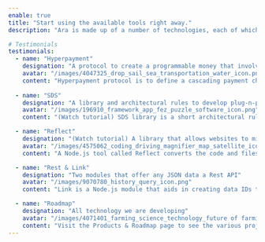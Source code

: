 ```yaml
---
enable: true
title: "Start using the available tools right away."
description: "Ara is made up of a number of technologies, each of which is independent and focuses on a particular task. The descriptions of each technology to be used in similar situations are provided below:"

# Testimonials
testimonials:
  - name: "Hyperpayment"
    designation: "A protocol to create a programmable money that involves three or more parties who doesn't know each other."
    avatar: "/images/4047325_drop_sail_sea_transportation_water_icon.png"
    content: "Hyperpayment protocol is to define a cascading payment channel that is transparent and fair for all parties."
    
  - name: "SDS"
    designation: "A library and architectural rules to develop plug-n-play apps."
    avatar: "/images/196910_framework_app_fez_puzzle_software_icon.png"
    content: "(Watch tutorial) SDS library is a short architectural rules and an NPM package as its implementation in Typescript/NodeJS. Because SDS will guarantee its modularity, it seeks to build code quickly without worrying about long-term scalability"

  - name: "Reflect"
    designation: "(Watch tutorial) A library that allows websites to mirror themselves."
    avatar: "/images/4575062_coding_driving_magnifier_map_satellite_icon.png"
    content: "A Node.js tool called Reflect converts the code and filesystem of a website into a single ontological data set in JSON format. An additional Reflect plugin enables AI-powered JSON editing in the browser, allowing Reflect to store the edited data in the file system."

  - name: "Rest & Link"
    designation: "Two modules that offer any JSON data a Rest API"
    avatar: "/images/9070780_history_query_icon.png"
    content: "Link is a Node.js module that aids in creating data IDs that may be filtered with CSS Selectors. For any object with a link, `Rest` offers a REST Api.  To put it briefly, it converts any JSON to a REST API.  `rest.post('obj > arr_element:nth-child(1)', arr)`"

  - name: "Roadmap"
    designation: "All technology we are developing"
    avatar: "/images/4071401_farming_science_technology_future of farming_agriculture_icon.png"
    content: "Visit the Products & Roadmap page to see the various projects we have listed on our roadmap."
---
```

